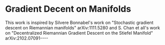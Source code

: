 # Gradient Decent on Manifolds
This work is inspired by Silvere Bonnabel's work on "Stochastic gradient descent on Riemannian manifolds" arXiv:1111.5280 and S. Chan et all's work on "Decentralized Riemannian Gradient Descent on the Stiefel Manifold" arXiv:2102.07091----
